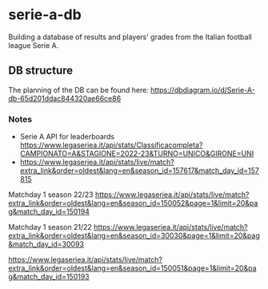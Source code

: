 # serie-a-db

Building a database of results and players' grades from the Italian football league Serie A.

## DB structure

The planning of the DB can be found here: https://dbdiagram.io/d/Serie-A-db-65d201ddac844320ae66ce86

### Notes

- Serie A API for leaderboards https://www.legaseriea.it/api/stats/Classificacompleta?CAMPIONATO=A&STAGIONE=2022-23&TURNO=UNICO&GIRONE=UNI
- https://www.legaseriea.it/api/stats/live/match?extra_link&order=oldest&lang=en&season_id=157617&match_day_id=157815

Matchday 1 season 22/23
https://www.legaseriea.it/api/stats/live/match?extra_link&order=oldest&lang=en&season_id=150052&page=1&limit=20&pag&match_day_id=150194

Matchday 1 season 21/22
https://www.legaseriea.it/api/stats/live/match?extra_link&order=oldest&lang=en&season_id=30030&page=1&limit=20&pag&match_day_id=30093

https://www.legaseriea.it/api/stats/live/match?extra_link&order=oldest&lang=en&season_id=150051&page=1&limit=20&pag&match_day_id=150193
